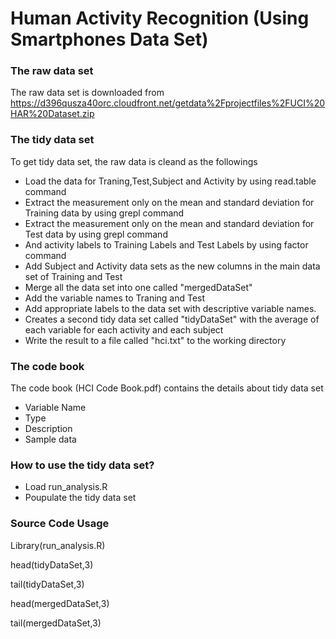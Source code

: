 Human Activity Recognition (Using Smartphones Data Set)
===========

### The raw data set

The raw data set is downloaded from https://d396qusza40orc.cloudfront.net/getdata%2Fprojectfiles%2FUCI%20HAR%20Dataset.zip 

### The tidy data set

To get tidy data set, the raw data is cleand as the followings 

* Load the data for Traning,Test,Subject and Activity by using read.table command
* Extract the measurement only on the mean and standard deviation for Training data by using grepl command
* Extract the measurement only on the mean and standard deviation for Test data by using grepl command
* And activity labels to Training Labels and Test Labels by using factor command
* Add Subject and Activity data sets as the new columns in the main data set of Training and Test
* Merge all the data set into one called "mergedDataSet"
* Add the variable names to Traning and Test
* Add appropriate labels to the data set with descriptive variable names. 
* Creates a second tidy data set called "tidyDataSet" with the average of each variable for each activity and each subject
* Write the result to a file called "hci.txt" to the working directory

### The code book

The code book (HCI Code Book.pdf) contains the details about tidy data set

* Variable Name
* Type
* Description
* Sample data

### How to use the tidy data set?

* Load run_analysis.R
* Poupulate the tidy data set

### Source Code Usage

Library(run_analysis.R)

head(tidyDataSet,3)

tail(tidyDataSet,3)

head(mergedDataSet,3)

tail(mergedDataSet,3)

